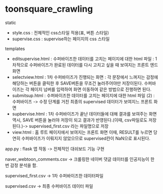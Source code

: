 # toonsquare_crawling
static
   - style.css : 전체적인 css스타일 적용(표, 버튼 스타일)
   - supervise.css : supervise하는 페이지의 css 스타일

templates
   - editsupervise.html : 수퍼바이즈한 데이터를 고치는 페이지에 대한 html 파일 : 1차적으로 수퍼바이즈가 완료된 데이터를 다시 고치고 싶을 때 보여지는 프론트 엔드 화면
   - selectview.html : 1차 수퍼바이즈가 진행되는 화면 : 각 문장에서 느껴지는 감정에 해당하는 버튼을 클릭한 후 SAVE버튼을 무조건 눌러주어야만 저장이된다. 수퍼바이즈는 각 페이지 넘버를 입력하여 화면 이동하여 같은 방법으로 진행하면 된다.
   - submitsup.html : 수퍼바이즈한 데이터를 고치는 페이지에 대한 html 파일 (2) : 수퍼바이즈 -> 수정 단계를 거친 최종의 supervised 데이터가 보여지느 프론트 화면
   - supbervise.html : 1차 수퍼바이즈가 끝난 데이터들에 대해 결과를 보여주는 화면 역시, SAVE 버튼을 눌러야 저장이 되고 결과가 반영된다.(이때, csv파일로도 저장된다.)-> supervised_first.csv 라는 파일명으로 저장
   - view.html : 홈 루트 페이지에서 보여지는 프론트 화면 이때, RESULT를 누르면 당연히 수퍼바이즈가 이뤄지지 않았으므로 supervised칸이 NaN으로 표시된다.
   
app.py : flask 앱 작동 -> 전체적인 대쉬보드 기능 구현

naver_webtoon_comments.csv -> 크롤링한 네이버 댓글 데이터를 인공지능이 한 번 감정 분석을 함.

supervised_first.csv -> 1차 수퍼바이즈한 데이터파일
 
supervised.csv -> 최종 수퍼바이즈 데이터 파일
